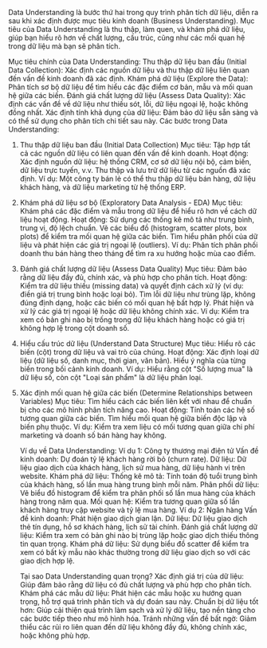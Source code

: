 Data Understanding là bước thứ hai trong quy trình phân tích dữ liệu, diễn ra sau khi xác định được mục tiêu kinh doanh (Business Understanding). Mục tiêu của Data Understanding là thu thập, làm quen, và khám phá dữ liệu, giúp bạn hiểu rõ hơn về chất lượng, cấu trúc, cũng như các mối quan hệ trong dữ liệu mà bạn sẽ phân tích.

Mục tiêu chính của Data Understanding:
Thu thập dữ liệu ban đầu (Initial Data Collection): Xác định các nguồn dữ liệu và thu thập dữ liệu liên quan đến vấn đề kinh doanh đã xác định.
Khám phá dữ liệu (Explore the Data): Phân tích sơ bộ dữ liệu để tìm hiểu các đặc điểm cơ bản, mẫu và mối quan hệ giữa các biến.
Đánh giá chất lượng dữ liệu (Assess Data Quality): Xác định các vấn đề về dữ liệu như thiếu sót, lỗi, dữ liệu ngoại lệ, hoặc không đồng nhất.
Xác định tính khả dụng của dữ liệu: Đảm bảo dữ liệu sẵn sàng và có thể sử dụng cho phân tích chi tiết sau này.
Các bước trong Data Understanding:

1. Thu thập dữ liệu ban đầu (Initial Data Collection)
   Mục tiêu: Tập hợp tất cả các nguồn dữ liệu có liên quan đến vấn đề kinh doanh.
   Hoạt động:
   Xác định nguồn dữ liệu: hệ thống CRM, cơ sở dữ liệu nội bộ, cảm biến, dữ liệu trực tuyến, v.v.
   Thu thập và lưu trữ dữ liệu từ các nguồn đã xác định.
   Ví dụ: Một công ty bán lẻ có thể thu thập dữ liệu bán hàng, dữ liệu khách hàng, và dữ liệu marketing từ hệ thống ERP.
2. Khám phá dữ liệu sơ bộ (Exploratory Data Analysis - EDA)
   Mục tiêu: Khám phá các đặc điểm và mẫu trong dữ liệu để hiểu rõ hơn về cách dữ liệu hoạt động.
   Hoạt động:
   Sử dụng các thống kê mô tả như trung bình, trung vị, độ lệch chuẩn.
   Vẽ các biểu đồ (histogram, scatter plots, box plots) để kiểm tra mối quan hệ giữa các biến.
   Tìm hiểu phân phối của dữ liệu và phát hiện các giá trị ngoại lệ (outliers).
   Ví dụ: Phân tích phân phối doanh thu bán hàng theo tháng để tìm ra xu hướng hoặc mùa cao điểm.
3. Đánh giá chất lượng dữ liệu (Assess Data Quality)
   Mục tiêu: Đảm bảo rằng dữ liệu đầy đủ, chính xác, và phù hợp cho phân tích.
   Hoạt động:
   Kiểm tra dữ liệu thiếu (missing data) và quyết định cách xử lý (ví dụ: điền giá trị trung bình hoặc loại bỏ).
   Tìm lỗi dữ liệu như trùng lặp, không đúng định dạng, hoặc các biến có mối quan hệ bất hợp lý.
   Phát hiện và xử lý các giá trị ngoại lệ hoặc dữ liệu không chính xác.
   Ví dụ: Kiểm tra xem có bản ghi nào bị trống trong dữ liệu khách hàng hoặc có giá trị không hợp lệ trong cột doanh số.
4. Hiểu cấu trúc dữ liệu (Understand Data Structure)
   Mục tiêu: Hiểu rõ các biến (cột) trong dữ liệu và vai trò của chúng.
   Hoạt động:
   Xác định loại dữ liệu (dữ liệu số, danh mục, thời gian, văn bản).
   Hiểu ý nghĩa của từng biến trong bối cảnh kinh doanh.
   Ví dụ: Hiểu rằng cột "Số lượng mua" là dữ liệu số, còn cột "Loại sản phẩm" là dữ liệu phân loại.
5. Xác định mối quan hệ giữa các biến (Determine Relationships between Variables)
   Mục tiêu: Tìm hiểu cách các biến liên kết với nhau để chuẩn bị cho các mô hình phân tích nâng cao.
   Hoạt động:
   Tính toán các hệ số tương quan giữa các biến.
   Tìm hiểu mối quan hệ giữa biến độc lập và biến phụ thuộc.
   Ví dụ: Kiểm tra xem liệu có mối tương quan giữa chi phí marketing và doanh số bán hàng hay không.

   Ví dụ về Data Understanding:
   Ví dụ 1: Công ty thương mại điện tử
   Vấn đề kinh doanh: Dự đoán tỷ lệ khách hàng rời bỏ (churn rate).
   Dữ liệu: Dữ liệu giao dịch của khách hàng, lịch sử mua hàng, dữ liệu hành vi trên website.
   Khám phá dữ liệu:
   Thống kê mô tả: Tính toán độ tuổi trung bình của khách hàng, số lần mua hàng trung bình mỗi năm.
   Phân phối dữ liệu: Vẽ biểu đồ histogram để kiểm tra phân phối số lần mua hàng của khách hàng trong năm qua.
   Mối quan hệ: Kiểm tra tương quan giữa số lần khách hàng truy cập website và tỷ lệ mua hàng.
   Ví dụ 2: Ngân hàng
   Vấn đề kinh doanh: Phát hiện giao dịch gian lận.
   Dữ liệu: Dữ liệu giao dịch thẻ tín dụng, hồ sơ khách hàng, lịch sử tài chính.
   Đánh giá chất lượng dữ liệu: Kiểm tra xem có bản ghi nào bị trùng lặp hoặc giao dịch thiếu thông tin quan trọng.
   Khám phá dữ liệu: Sử dụng biểu đồ scatter để kiểm tra xem có bất kỳ mẫu nào khác thường trong dữ liệu giao dịch so với các giao dịch hợp lệ.

   Tại sao Data Understanding quan trọng?
   Xác định giá trị của dữ liệu: Giúp đảm bảo rằng dữ liệu có đủ chất lượng và phù hợp cho phân tích.
   Khám phá các mẫu dữ liệu: Phát hiện các mẫu hoặc xu hướng quan trọng, hỗ trợ quá trình phân tích và dự đoán sau này.
   Chuẩn bị dữ liệu tốt hơn: Giúp cải thiện quá trình làm sạch và xử lý dữ liệu, tạo nền tảng cho các bước tiếp theo như mô hình hóa.
   Tránh những vấn đề bất ngờ: Giảm thiểu các rủi ro liên quan đến dữ liệu không đầy đủ, không chính xác, hoặc không phù hợp.
